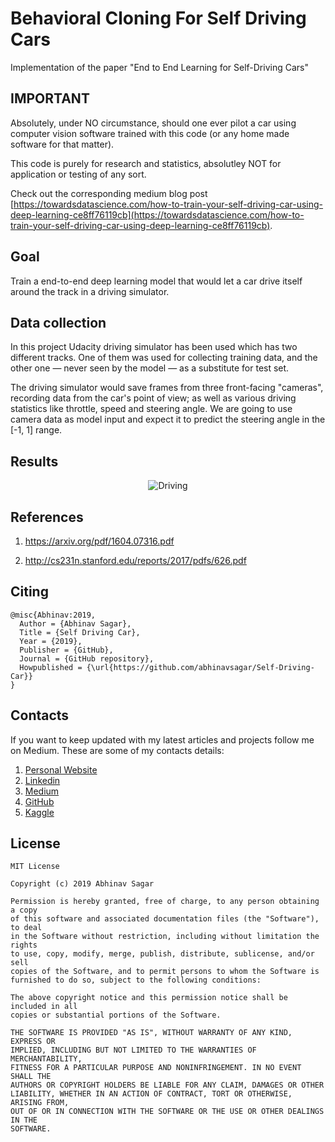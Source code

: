 # Behavioral Cloning For Self Driving Cars

Implementation of the paper "End to End Learning for Self-Driving Cars"

## IMPORTANT

Absolutely, under NO circumstance, should one ever pilot a car using computer vision software trained with this code (or any home made software for that matter).

This code is purely for research and statistics, absolutley NOT for application or testing of any sort.

Check out the corresponding medium blog post [https://towardsdatascience.com/how-to-train-your-self-driving-car-using-deep-learning-ce8ff76119cb](https://towardsdatascience.com/how-to-train-your-self-driving-car-using-deep-learning-ce8ff76119cb).

## Goal

Train a end-to-end deep learning model that would let a car drive itself around the track in a driving simulator.

## Data collection

In this project Udacity driving simulator has been used which has two different tracks. One of them was used for collecting training data, and the other one — never seen by the model — as a substitute for test set.

The driving simulator would save frames from three front-facing "cameras", recording data from the car's point of view; as well as various driving statistics like throttle, speed and steering angle. We are going to use camera data as model input and expect it to predict the steering angle in the [-1, 1] range.

## Results

<p align="center">
  <img src="run.gif" alt="Driving"/>
</p>

## References

1. https://arxiv.org/pdf/1604.07316.pdf

2. http://cs231n.stanford.edu/reports/2017/pdfs/626.pdf

## Citing

```
@misc{Abhinav:2019,
  Author = {Abhinav Sagar},
  Title = {Self Driving Car},
  Year = {2019},
  Publisher = {GitHub},
  Journal = {GitHub repository},
  Howpublished = {\url{https://github.com/abhinavsagar/Self-Driving-Car}}
}
```

## Contacts

If you want to keep updated with my latest articles and projects follow me on Medium. These are some of my contacts details:

1. [Personal Website](https://abhinavsagar.github.io/)
2. [Linkedin](https://in.linkedin.com/in/abhinavsagar4)
3. [Medium](https://medium.com/@abhinav.sagar)
4. [GitHub](https://github.com/abhinavsagar)
5. [Kaggle](https://www.kaggle.com/abhinavsagar)

## License

```
MIT License

Copyright (c) 2019 Abhinav Sagar

Permission is hereby granted, free of charge, to any person obtaining a copy
of this software and associated documentation files (the "Software"), to deal
in the Software without restriction, including without limitation the rights
to use, copy, modify, merge, publish, distribute, sublicense, and/or sell
copies of the Software, and to permit persons to whom the Software is
furnished to do so, subject to the following conditions:

The above copyright notice and this permission notice shall be included in all
copies or substantial portions of the Software.

THE SOFTWARE IS PROVIDED "AS IS", WITHOUT WARRANTY OF ANY KIND, EXPRESS OR
IMPLIED, INCLUDING BUT NOT LIMITED TO THE WARRANTIES OF MERCHANTABILITY,
FITNESS FOR A PARTICULAR PURPOSE AND NONINFRINGEMENT. IN NO EVENT SHALL THE
AUTHORS OR COPYRIGHT HOLDERS BE LIABLE FOR ANY CLAIM, DAMAGES OR OTHER
LIABILITY, WHETHER IN AN ACTION OF CONTRACT, TORT OR OTHERWISE, ARISING FROM,
OUT OF OR IN CONNECTION WITH THE SOFTWARE OR THE USE OR OTHER DEALINGS IN THE
SOFTWARE.
```
